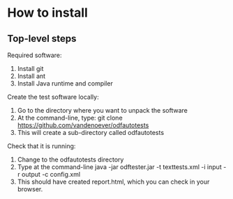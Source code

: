 # How to install

## Top-level steps

Required software:

1. Install git
2. Install ant
3. Install Java runtime and compiler

Create the test software locally:

1. Go to the directory where you want to unpack the software
2. At the command-line, type:
	git clone https://github.com/vandenoever/odfautotests
3. This will create a sub-directory called odfautotests

Check that it is running:

1. Change to the odfautotests directory
2. Type at the command-line
	java -jar odftester.jar -t texttests.xml -i input -r output -c config.xml
3. This should have created report.html, which you can check in your browser.


